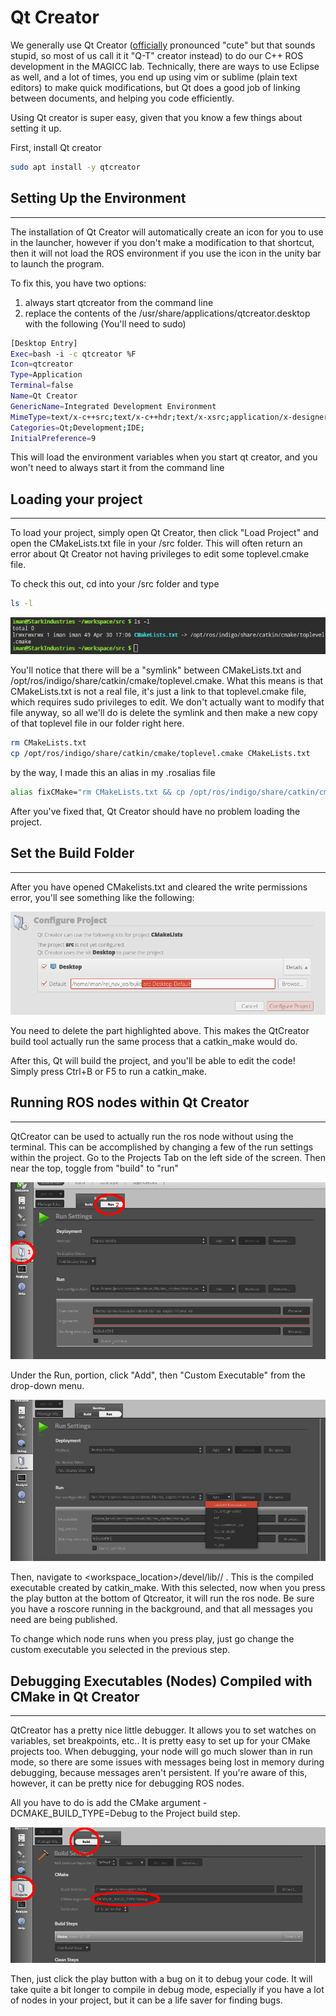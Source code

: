 # Qt Creator #

We generally use Qt Creator ([officially](https://en.wikipedia.org/wiki/Qt_%28software%29) pronounced "cute" but that sounds stupid, so most of us call it it "Q-T" creator instead) to do our C++ ROS development in the MAGICC lab. Technically, there are ways to use Eclipse as well, and a lot of times, you end up using vim or sublime (plain text editors) to make quick modifications, but Qt does a good job of linking between documents, and helping you code efficiently.

Using Qt creator is super easy, given that you know a few things about setting it up.

First, install Qt creator

```bash
sudo apt install -y qtcreator
```

## Setting Up the Environment ##
---
The installation of Qt Creator will automatically create an icon for you to use in the launcher, however if you don't make a modification to that shortcut, then it will not load the ROS environment if you use the icon in the unity bar to launch the program.

To fix this, you have two options:

  1. always start qtcreator from the command line
  2. replace the contents of the /usr/share/applications/qtcreator.desktop with the following (You'll need to sudo)

```bash
[Desktop Entry]
Exec=bash -i -c qtcreator %F
Icon=qtcreator
Type=Application
Terminal=false
Name=Qt Creator
GenericName=Integrated Development Environment
MimeType=text/x-c++src;text/x-c++hdr;text/x-xsrc;application/x-designer;application/vnd.nokia.qt.qmakeprofile;application/vnd.nokia.xml.qt.resource;
Categories=Qt;Development;IDE;
InitialPreference=9
```
This will load the environment variables when you start qt creator, and you won't need to always start it from the command line

## Loading your project ##
---
To load your project, simply open Qt Creator, then click "Load Project" and open the CMakeLists.txt file in your /src folder. This will often return an error about Qt Creator not having privileges to edit some toplevel.cmake file.

To check this out, cd into your <workspace>/src folder and type
```bash
ls -l
```
![CMake Problem](./CMakeProblem.png)

You'll notice that there will be a "symlink" between CMakeLists.txt and /opt/ros/indigo/share/catkin/cmake/toplevel.cmake. What this means is that CMakeLists.txt is not a real file, it's just a link to that toplevel.cmake file, which requires sudo privileges to edit. We don't actually want to modify that file anyway, so all we'll do is delete the symlink and then make a new copy of that toplevel file in our folder right here.
```bash
rm CMakeLists.txt
cp /opt/ros/indigo/share/catkin/cmake/toplevel.cmake CMakeLists.txt
```
by the way, I made this an alias in my .rosalias file
```bash
alias fixCMake="rm CMakeLists.txt && cp /opt/ros/indigo/share/catkin/cmake/toplevel.cmake CMakeLists.txt"
```
After you've fixed that, Qt Creator should have no problem loading the project.

## Set the Build Folder ##
---
After you have opened CMakelists.txt and cleared the write permissions error, you'll see something like the following:

![Qt Creator Setup](./QtCreatorSetup.png)

You need to delete the part highlighted above. This makes the QtCreator build tool actually run the same process that a catkin_make would do.

After this, Qt will build the project, and you'll be able to edit the code! Simply press Ctrl+B or F5 to run a catkin_make.

## Running ROS nodes within Qt Creator ##
---
QtCreator can be used to actually run the ros node without using the terminal. This can be accomplished by changing a few of the run settings within the project. Go to the Projects Tab on the left side of the screen. Then near the top, toggle from "build" to "run"

![Second Qt Image](./Qtcreator_2.png)

Under the Run, portion, click "Add", then "Custom Executable" from the drop-down menu.

![Third Qt Image](./Qtcreator_3.png)

Then, navigate to <workspace_location>/devel/lib/<package>/<node> . This is the compiled executable created by catkin_make. With this selected, now when you press the play button at the bottom of Qtcreator, it will run the ros node. Be sure you have a roscore running in the background, and that all messages you need are being published.

To change which node runs when you press play, just go change the custom executable you selected in the previous step.

## Debugging Executables (Nodes) Compiled with CMake in Qt Creator ##
---
QtCreator has a pretty nice little debugger. It allows you to set watches on variables, set breakpoints, etc.. It is pretty easy to set up for your CMake projects too. When debugging, your node will go much slower than in run mode, so there are some issues with messages being lost in memory during debugging, because messages aren't persistent. If you're aware of this, however, it can be pretty nice for debugging ROS nodes.

All you have to do is add the CMake argument -DCMAKE_BUILD_TYPE=Debug to the Project build step.

![Fourth Qt Image](./Qtcreator_4.png)

Then, just click the play button with a bug on it to debug your code. It will take quite a bit longer to compile in debug mode, especially if you have a lot of nodes in your project, but it can be a life saver for finding bugs.
